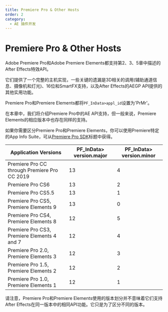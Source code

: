 ```yaml
---
title: Premiere Pro & Other Hosts
order: 2
category:
  - AE 插件开发
---
```


# Premiere Pro & Other Hosts

Adobe Premiere Pro和Adobe Premiere Elements都支持第2、3、5章中描述的After Effects特效API。

它们提供了一个完整的主机实现，一些关键的遗漏是3D相关的调用(辅助通道信息、摄像机和灯光)、16位和SmartFX支持，以及After Effects的AEGP API提供的其他实用功能。

Premiere Pro和Premiere Elements都将`PF_InData>appl_id`设置为'PrMr'。

在本章中，我们将介绍Premiere Pro中的AE API支持，但一般来说，Premiere Elements的相应版本中也存在同样的支持。

如果你需要区分Premiere Pro和Premiere Elements，你可以使用Premiere特定的App Info Suite，可从[Premiere Pro SDK](http://ppro-plugin-sdk.aenhancers.com)标题中获得。

| **Application Versions**                     | **PF_InData> version.major** | **PF_InData> version.minor** |
| -------------------------------------------- | ---------------------------- | ---------------------------- |
| Premiere Pro CC through Premiere Pro CC 2019 | 13                           | 4                            |
| Premiere Pro CS6                             | 13                           | 2                            |
| Premiere Pro CS5.5                           | 13                           | 1                            |
| Premiere Pro CS5, Premiere Elements 9        | 13                           | 0                            |
| Premiere Pro CS4, Premiere Elements 8        | 12                           | 5                            |
| Premiere Pro CS3, Premiere Elements 4 and 7  | 12                           | 4                            |
| Premiere Pro 2.0, Premiere Elements 3        | 12                           | 3                            |
| Premiere Pro 1.5, Premiere Elements 2        | 12                           | 2                            |
| Premiere Pro 1.0, Premiere Elements 1        | 12                           | 1                            |

请注意，Premiere Pro和Premiere Elements使用的版本划分并不意味着它们支持After Effects在同一版本中的相同API功能。它只是为了区分不同的版本。